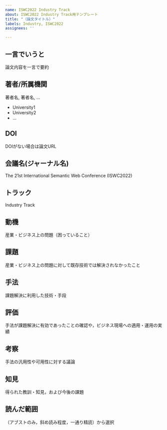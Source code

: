 ```yaml
---
name: ISWC2022 Industry Track
about: ISWC2022 Industry Track用テンプレート
title: "（論文タイトル）"
labels: Industry, ISWC2022
assignees: ''

---
```


## 一言でいうと
論文内容を一言で要約  
## 著者/所属機関
著者名, 著者名, ...
- University1
- University2
- ...

## DOI
DOIがない場合は論文URL  
## 会議名(ジャーナル名)  
The 21st International Semantic Web Conference (ISWC2022)
## トラック
Industry Track

## 動機
産業・ビジネス上の問題（困っていること）

## 課題
産業・ビジネス上の問題に対して既存技術では解決されなかったこと

## 手法
課題解決に利用した技術・手段

## 評価
手法が課題解決に有効であったことの確認や，ビジネス現場への適用・運用の実績

## 考察
手法の汎用性や可用性に対する議論

## 知見
得られた教訓・知見，および今後の課題

## 読んだ範囲
（アブストのみ，斜め読み程度，一通り精読）から選択
